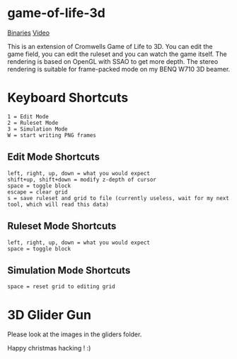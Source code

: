 game-of-life-3d
===============

[Binaries](https://github.com/fxtentacle/game-of-life-3d/releases/tag/v0.1)
[Video](http://youtu.be/TMW3abMzv20)

This is an extension of Cromwells Game of Life to 3D. You can edit the game field, you can edit the ruleset and you can watch the game itself. The rendering is based on OpenGL with SSAO to get more depth. The stereo rendering is suitable for frame-packed mode on my BENQ W710 3D beamer.

Keyboard Shortcuts
=

	1 = Edit Mode
	2 = Ruleset Mode
	3 = Simulation Mode
	W = start writing PNG frames

Edit Mode Shortcuts
-

	left, right, up, down = what you would expect
	shift+up, shift+down = modify z-depth of cursor
	space = toggle block
	escape = clear grid
	s = save ruleset and grid to file (currently useless, wait for my next tool, which will read this data)

Ruleset Mode Shortcuts
-

	left, right, up, down = what you would expect
	space = toggle block

Simulation Mode Shortcuts
-

	space = reset grid to editing grid


3D Glider Gun 
=

Please look at the images in the gliders folder.



Happy christmas hacking ! :)

